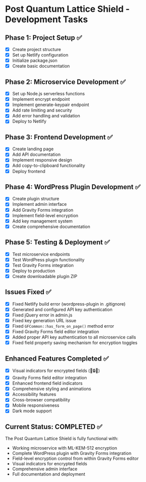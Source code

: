 # Post Quantum Lattice Shield - Development Tasks

## Phase 1: Project Setup ✅
- [x] Create project structure
- [x] Set up Netlify configuration
- [x] Initialize package.json
- [x] Create basic documentation

## Phase 2: Microservice Development ✅
- [x] Set up Node.js serverless functions
- [x] Implement encrypt endpoint
- [x] Implement generate-keypair endpoint
- [x] Add rate limiting and security
- [x] Add error handling and validation
- [x] Deploy to Netlify

## Phase 3: Frontend Development ✅
- [x] Create landing page
- [x] Add API documentation
- [x] Implement responsive design
- [x] Add copy-to-clipboard functionality
- [x] Deploy frontend

## Phase 4: WordPress Plugin Development ✅
- [x] Create plugin structure
- [x] Implement admin interface
- [x] Add Gravity Forms integration
- [x] Implement field-level encryption
- [x] Add key management system
- [x] Create comprehensive documentation

## Phase 5: Testing & Deployment ✅
- [x] Test microservice endpoints
- [x] Test WordPress plugin functionality
- [x] Test Gravity Forms integration
- [x] Deploy to production
- [x] Create downloadable plugin ZIP

## Issues Fixed ✅
- [x] Fixed Netlify build error (wordpress-plugin in .gitignore)
- [x] Generated and configured API key authentication
- [x] Fixed jQuery error in admin.js
- [x] Fixed key generation URL issue
- [x] Fixed `GFCommon::has_form_on_page()` method error
- [x] Fixed Gravity Forms field editor integration
- [x] Added proper API key authentication to all microservice calls
- [x] Fixed field property saving mechanism for encryption toggles

## Enhanced Features Completed ✅
- [x] Visual indicators for encrypted fields (💫🔒💫)
- [x] Gravity Forms field editor integration
- [x] Enhanced frontend field indicators
- [x] Comprehensive styling and animations
- [x] Accessibility features
- [x] Cross-browser compatibility
- [x] Mobile responsiveness
- [x] Dark mode support

## Current Status: COMPLETED ✅
The Post Quantum Lattice Shield is fully functional with:
- Working microservice with ML-KEM-512 encryption
- Complete WordPress plugin with Gravity Forms integration
- Field-level encryption control from within Gravity Forms editor
- Visual indicators for encrypted fields
- Comprehensive admin interface
- Full documentation and deployment 